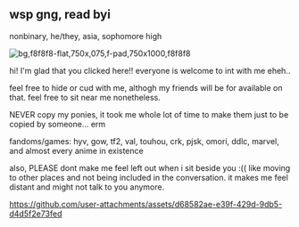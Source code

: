 ## wsp gng, read byi
nonbinary, he/they, asia, sophomore high

![bg,f8f8f8-flat,750x,075,f-pad,750x1000,f8f8f8](https://github.com/user-attachments/assets/3342bdc8-92e1-48a3-a7ad-7e3ae92e5f4d)


hi! I'm glad that you clicked here!! everyone is welcome to int with me eheh..

feel free to hide or cud with me, althogh my friends will be for available on that. feel free to sit near me nonetheless.

NEVER copy my ponies, it took me whole lot of time to make them just to be copied by someone... erm

fandoms/games: hyv, gow, tf2, val, touhou, crk, pjsk, omori, ddlc, marvel, and almost every anime in existence

also, PLEASE dont make me feel left out when i sit beside you :(( like moving to other places and not being included in the conversation. it makes me feel distant and might not talk to you anymore.


https://github.com/user-attachments/assets/d68582ae-e39f-429d-9db5-d4d5f2e73fed

